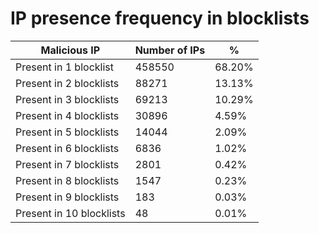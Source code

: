 # IP presence frequency in blocklists
| Malicious IP | Number of IPs | % |
|----|----|----|
| Present in 1 blocklist | 458550 | 68.20% |
| Present in 2 blocklists | 88271 | 13.13% |
| Present in 3 blocklists | 69213 | 10.29% |
| Present in 4 blocklists | 30896 | 4.59% |
| Present in 5 blocklists | 14044 | 2.09% |
| Present in 6 blocklists | 6836 | 1.02% |
| Present in 7 blocklists | 2801 | 0.42% |
| Present in 8 blocklists | 1547 | 0.23% |
| Present in 9 blocklists | 183 | 0.03% |
| Present in 10 blocklists | 48 | 0.01% |

